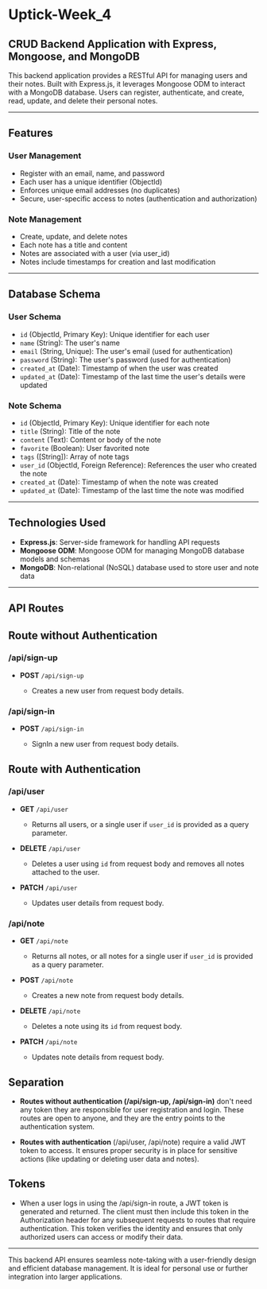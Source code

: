 # Uptick-Week_4

## CRUD Backend Application with Express, Mongoose, and MongoDB

This backend application provides a RESTful API for managing users and their notes. Built with Express.js, it leverages Mongoose ODM to interact with a MongoDB database. Users can register, authenticate, and create, read, update, and delete their personal notes.

---

## Features

### User Management

- Register with an email, name, and password
- Each user has a unique identifier (ObjectId)
- Enforces unique email addresses (no duplicates)
- Secure, user-specific access to notes (authentication and authorization)

### Note Management

- Create, update, and delete notes
- Each note has a title and content
- Notes are associated with a user (via user_id)
- Notes include timestamps for creation and last modification

---

## Database Schema

### User Schema

- `id` (ObjectId, Primary Key): Unique identifier for each user
- `name` (String): The user's name
- `email` (String, Unique): The user's email (used for authentication)
- `password` (String): The user's password (used for authentication)
- `created_at` (Date): Timestamp of when the user was created
- `updated_at` (Date): Timestamp of the last time the user's details were updated

### Note Schema

- `id` (ObjectId, Primary Key): Unique identifier for each note
- `title` (String): Title of the note
- `content` (Text): Content or body of the note
- `favorite` (Boolean): User favorited note
- `tags` ([String]): Array of note tags
- `user_id` (ObjectId, Foreign Reference): References the user who created the note
- `created_at` (Date): Timestamp of when the note was created
- `updated_at` (Date): Timestamp of the last time the note was modified

---

## Technologies Used

- **Express.js**: Server-side framework for handling API requests
- **Mongoose ODM**: Mongoose ODM for managing MongoDB database models and schemas
- **MongoDB**: Non-relational (NoSQL) database used to store user and note data

---

## API Routes

## Route without Authentication

### /api/sign-up

- **POST** `/api/sign-up`

  - Creates a new user from request body details.

### /api/sign-in

- **POST** `/api/sign-in`

  - SignIn a new user from request body details.

## Route with Authentication

### /api/user

- **GET** `/api/user`

  - Returns all users, or a single user if `user_id` is provided as a query parameter.

- **DELETE** `/api/user`

  - Deletes a user using `id` from request body and removes all notes attached to the user.

- **PATCH** `/api/user`
  - Updates user details from request body.

### /api/note

- **GET** `/api/note`

  - Returns all notes, or all notes for a single user if `user_id` is provided as a query parameter.

- **POST** `/api/note`

  - Creates a new note from request body details.

- **DELETE** `/api/note`

  - Deletes a note using its `id` from request body.

- **PATCH** `/api/note`
  - Updates note details from request body.

## Separation

- **Routes without authentication (/api/sign-up, /api/sign-in)** don't need any token they are responsible for user registration and login. These routes are open to anyone, and they are the entry points to the authentication system.

- **Routes with authentication** (/api/user, /api/note) require a valid JWT token to access. It ensures proper security is in place for sensitive actions (like updating or deleting user data and notes).

## Tokens

- When a user logs in using the /api/sign-in route, a JWT token is generated and returned. The client must then include this token in the Authorization header for any subsequent requests to routes that require authentication. This token verifies the identity and ensures that only authorized users can access or modify their data.

---

This backend API ensures seamless note-taking with a user-friendly design and efficient database management. It is ideal for personal use or further integration into larger applications.
